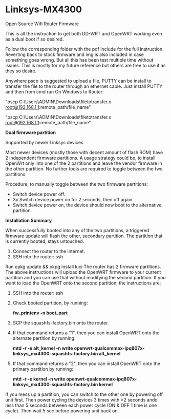 # Linksys-MX4300
Open Source Wifi Router Firmware

This is all the instruction to get both DD-WRT and OpenWRT working even as a dual boot if so desired.

Follow the corresponding folder with the pdf include for the full instruction. Reverting back to stock firmware and img is also included in case something goes wrong. But all this has been test multiple time without issues. This is mostly for my future reference but others are free to use it as they so desire.

Anywhere pscp is suggested to upload a file, PUTTY can be install to transfer the file to the router through an ethernet cable. Just install PUTTY and then from cmd run
On Windows to Router:

"pscp C:\Users\ADMIN\Downloads\filetotransfer.x root@192.168.1.1:remote_path/file_name"

"pscp C:\Users\ADMIN\Downloads\filetotransfer.x root@192.168.1.1:remote_path/file_name"



<b>Dual firmware partition</b>

Supported by newer Linksys devices

Most newer devices (mostly those with decent amount of flash ROM) have 2 independent firmware partitions. A usage strategy could be, to install OpenWrt only into one of the 2 partitions and leave the vendor firmware in the other partition. No further tools are required to toggle between the two partitions.

Procedure, to manually toggle between the two firmware partitions:

- Switch device power off.
- 3x Switch device power on for 2 seconds, then off again.
- Switch device power on, the device should now boot to the alternative partition.



<b>Installation Summary</b>

When successfully booted into any of the two partitions, a triggered firmware update will flash the other, secondary partition. The partition that is currently booted, stays untouched.

1. Connect the router to the internet.
2. SSH into the router: ssh

Run opkg update && okpg install luci The router has 2 firmware partitions. The above instructions will upload the OpenWRT firmware to your current partition and you can use that without modifying the second partition. If you want to load the OpenWRT onto the second partition, the instructions are:

1. SSH into the router: ssh
2. Check booted partition, by running:
  
   <b>fw_printenv -n boot_part</b>
   
5. SCP the squashfs-factory.bin onto the router.
6. If that command returns a "1", then you can install OpenWRT onto the alternate partition by running:

   <b>mtd -r -e alt_kernel -n write openwrt-qualcommax-ipq807x-linksys_mx4300-squashfs-factory.bin alt_kernel</b>
   
7. If that command returns a "2", then you can install OpenWRT onto the primary partition by running:

   <b>mtd -r -e kernel -n write openwrt-qualcommax-ipq807x-linksys_mx4300-squashfs-factory.bin kernel</b>
   
If you mess up a partition, you can switch to the other one by powering off unit first. Then power cycling the devices 3 times with >2 seconds andd less than 5
seconds between each power cycle (ON & OFF 1 time is one cycle). Then wait 5 sec before powering unit back on.

